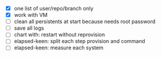 - [x] one list of user/repo/branch only
- [x] work with VM
- [ ] clean all persistents at start because needs root password
- [ ] save all logs
- [ ] chart with: restart without reprovision
- [ ] elapsed-keen: split each step provision and command
- [ ] elapsed-keen: measure each system
